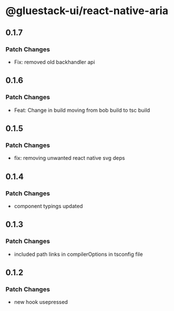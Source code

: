 # @gluestack-ui/react-native-aria

## 0.1.7

### Patch Changes

- Fix: removed old backhandler api

## 0.1.6

### Patch Changes

- Feat: Change in build moving from bob build to tsc build

## 0.1.5

### Patch Changes

- fix: removing unwanted react native svg deps

## 0.1.4

### Patch Changes

- component typings updated

## 0.1.3

### Patch Changes

- included path links in compilerOptions in tsconfig file

## 0.1.2

### Patch Changes

- new hook usepressed
